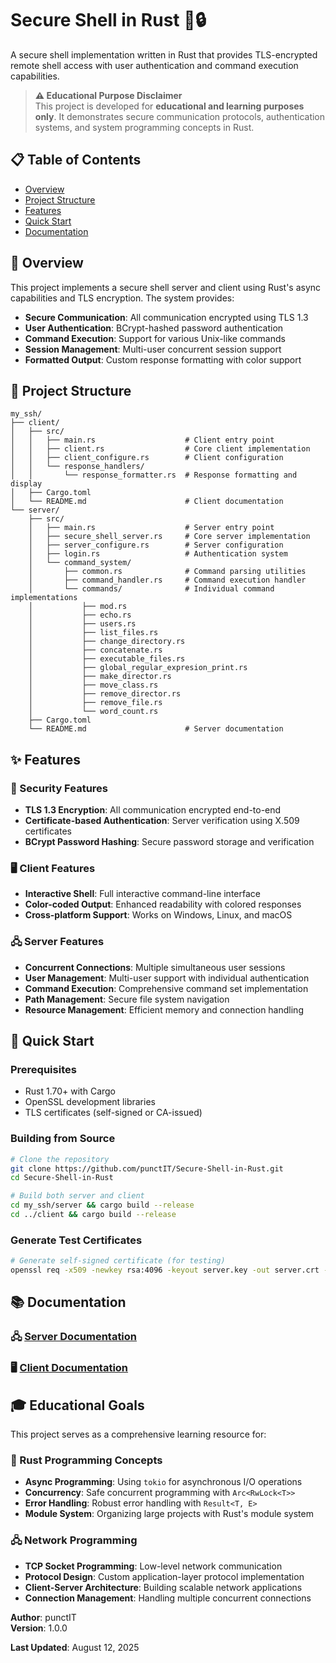 # Secure Shell in Rust 🦀🔒

A secure shell implementation written in Rust that provides TLS-encrypted remote shell access with user authentication and command execution capabilities.

> **⚠️ Educational Purpose Disclaimer**  
> This project is developed for **educational and learning purposes only**. It demonstrates secure communication protocols, authentication systems, and system programming concepts in Rust. 

## 📋 Table of Contents

- [Overview](#overview)
- [Project Structure](#project-structure)
- [Features](#features)
- [Quick Start](#quick-start)
- [Documentation](#documentation)

## 🎯 Overview

This project implements a secure shell server and client using Rust's async capabilities and TLS encryption. The system provides:

- **Secure Communication**: All communication encrypted using TLS 1.3
- **User Authentication**: BCrypt-hashed password authentication
- **Command Execution**: Support for various Unix-like commands
- **Session Management**: Multi-user concurrent session support
- **Formatted Output**: Custom response formatting with color support

## 📁 Project Structure

```
my_ssh/
├── client/
│   ├── src/
│   │   ├── main.rs                    # Client entry point
│   │   ├── client.rs                  # Core client implementation
│   │   ├── client_configure.rs        # Client configuration
│   │   └── response_handlers/
│   │       └── response_formatter.rs  # Response formatting and display
│   ├── Cargo.toml
│   └── README.md                      # Client documentation
└── server/
    ├── src/
    │   ├── main.rs                    # Server entry point
    │   ├── secure_shell_server.rs     # Core server implementation
    │   ├── server_configure.rs        # Server configuration
    │   ├── login.rs                   # Authentication system
    │   └── command_system/
    │       ├── common.rs              # Command parsing utilities
    │       ├── command_handler.rs     # Command execution handler
    │       └── commands/              # Individual command implementations
    │           ├── mod.rs
    │           ├── echo.rs
    │           ├── users.rs
    │           ├── list_files.rs
    │           ├── change_directory.rs
    │           ├── concatenate.rs
    │           ├── executable_files.rs
    │           ├── global_regular_expresion_print.rs
    │           ├── make_director.rs
    │           ├── move_class.rs
    │           ├── remove_director.rs
    │           ├── remove_file.rs
    │           └── word_count.rs
    ├── Cargo.toml
    └── README.md                      # Server documentation
```

## ✨ Features

### 🔐 Security Features
- **TLS 1.3 Encryption**: All communication encrypted end-to-end
- **Certificate-based Authentication**: Server verification using X.509 certificates
- **BCrypt Password Hashing**: Secure password storage and verification

### 🖥️ Client Features
- **Interactive Shell**: Full interactive command-line interface
- **Color-coded Output**: Enhanced readability with colored responses
- **Cross-platform Support**: Works on Windows, Linux, and macOS

### 🖧 Server Features
- **Concurrent Connections**: Multiple simultaneous user sessions
- **User Management**: Multi-user support with individual authentication
- **Command Execution**: Comprehensive command set implementation
- **Path Management**: Secure file system navigation
- **Resource Management**: Efficient memory and connection handling

## 🚀 Quick Start

### Prerequisites

- Rust 1.70+ with Cargo
- OpenSSL development libraries
- TLS certificates (self-signed or CA-issued)

### Building from Source

```bash
# Clone the repository
git clone https://github.com/punctIT/Secure-Shell-in-Rust.git
cd Secure-Shell-in-Rust

# Build both server and client
cd my_ssh/server && cargo build --release
cd ../client && cargo build --release
```

### Generate Test Certificates

```bash
# Generate self-signed certificate (for testing)
openssl req -x509 -newkey rsa:4096 -keyout server.key -out server.crt -days 365 -nodes
```

## 📚 Documentation

### 🖧 [Server Documentation](./my_ssh/server/README.MD)

### 🖥️ [Client Documentation](./my_ssh/client/README.md)

## 🎓 Educational Goals

This project serves as a comprehensive learning resource for:

### 🦀 Rust Programming Concepts
- **Async Programming**: Using `tokio` for asynchronous I/O operations
- **Concurrency**: Safe concurrent programming with `Arc<RwLock<T>>`
- **Error Handling**: Robust error handling with `Result<T, E>`
- **Module System**: Organizing large projects with Rust's module system

### 🖧 Network Programming
- **TCP Socket Programming**: Low-level network communication
- **Protocol Design**: Custom application-layer protocol implementation
- **Client-Server Architecture**: Building scalable network applications
- **Connection Management**: Handling multiple concurrent connections



**Author**: punctIT  
**Version**: 1.0.0  

**Last Updated**: August 12, 2025

